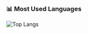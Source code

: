 ### 📊 Most Used Languages
![Top Langs](https://github-readme-stats.vercel.app/api/top-langs/?username=tammisetty-ak&layout=pie&bg_color=00000000)

<!--
**tammisetty-ak/tammisetty-ak** is a ✨ _special_ ✨ repository because its `README.md` (this file) appears on your GitHub profile.

Here are some ideas to get you started:

- 🔭 I’m currently working on ...
- 🌱 I’m currently learning ...
- 👯 I’m looking to collaborate on ...
- 🤔 I’m looking for help with ...
- 💬 Ask me about ...
- 📫 How to reach me: ...
- 😄 Pronouns: ...
- ⚡ Fun fact: ...
-->
